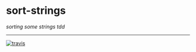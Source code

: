 # sort-strings
_sorting some strings tdd_

---

[![travis](https://travis-ci.org/Poltergeist/sort-strings.svg)](https://travis-ci.org/Poltergeist/sort-strings)

